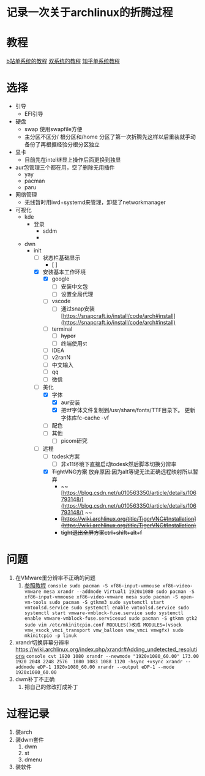 # 记录一次关于archlinux的折腾过程

# 教程
[b站单系统的教程](https://www.bilibili.com/read/cv5124933?from=search&spm_id_from=333.337.0.0)
[双系统的教程](https://zhuanlan.zhihu.com/p/138951848)
[知乎单系统教程](https://zhuanlan.zhihu.com/p/99448314)


# 选择
- 引导
  - EFI引导
- 硬盘
  - swap 使用swapfile方便
  - 主分区不区分/ 根分区和/home 分区了第一次折腾先这样以后重装就手动备份了再根据经验分根分区独立
- 显卡
  - 目前先在intel继显上操作后面更换到独显
- aur包管理三个都在用，空了删除无用插件
  - yay
  - pacman
  - paru
- 网络管理
  - 无线暂时用iwd+systemd来管理，卸载了networkmanager
- 可视化
  - kde
    - 登录
      - sddm 
      - 
  - dwn
    - init
      - [ ] 状态栏基础显示
        - [ ] 
      - [x] 安装基本工作环境
        - [x] google
          - [ ] 安装中文包
          - [ ] 设置全局代理
        - [ ] vscode
          - [ ] 通过snap安装 [https://snapcraft.io/install/code/arch#install](https://snapcraft.io/install/code/arch#install)
        - [ ] terminal
          - [ ] ~~hyper~~
          - [ ] 终端使用st
        - [ ] IDEA
        - [ ] v2ranN
        - [ ] 中文输入
        - [ ] qq
        - [ ] 微信
      - [ ] 美化
        - [x] 字体
          - [x] aur安装
          - [x] 把ttf字体文件复制到/usr/share/fonts/TTF目录下。 更新字体库fc-cache -vf
        - [ ] 配色
        - [ ] 其他
          - [ ] picom研究
      - [ ] 远程
        - [ ] todesk方案
          - [ ] 非x11环境下直接启动todesk然后脚本切换分辨率
        - [x] ~~TightVNC方案~~ 放弃原因:因为alt等键无法正确远程映射所以暂弃
          - ~~[https://blog.csdn.net/u010563350/article/details/106793148/](https://blog.csdn.net/u010563350/article/details/106793148/) ~~
          - ~~[https://wiki.archlinux.org/title/TigerVNC#Installation](https://wiki.archlinux.org/title/TigerVNC#Installation)~~
          - ~~tight退出全屏方案ctrl+shift+alt+f~~

# 问题
  1. 在VMware里分辨率不正确的问题
     1. [参照教程](https://www.bilibili.com/video/BV1sE41137dW?spm_id_from=333.788.top_right_bar_window_history.content.click)
    ```console
    sudo pacman -S xf86-input-vmmouse xf86-video-vmware mesa
    xrandr --addmode Virtual1 1920x1080
    sudo pacman -S xf86-input-vmmouse xf86-video-vmware mesa
    sudo pacman -S open-vm-tools
    sudo pacman -S gtkmm3
    sudo systemctl start vmtoolsd.service
    sudo systemctl enable vmtoolsd.service
    sudo systemctl start vmware-vmblock-fuse.service
    sudo systemctl enable vmware-vmblock-fuse.servicesud
    sudo pacman -S gtkmm gtk2
    sudo vim /etc/mkinitcpio.conf
      MODULES()改成
      MODULES=(vsock vmw_vsock_vmci_transport vmw_balloon vmw_vmci vmwgfx)
    sudo mkinitcpio -p linuk
    ```
  2. xrandr切换屏幕分辨率
     https://wiki.archlinux.org/index.php/xrandr#Adding_undetected_resolutions
    ```console
    cvt 1920 1080
    xrandr --newmode "1920x1080_60.00" 173.00  1920 2048 2248 2576  1080 1083 1088 1120 -hsync +vsync
    xrandr --addmode eDP-1 1920x1080_60.00
    xrandr --output eDP-1 --mode 1920x1080_60.00
    ```
  3. dwm补丁不正确
     1. 把自己的修改打成补丁


# 过程记录
  1. 装arch
  2. 装dwm套件
     1. dwm
     2. st
     3. dmenu
  3. 装软件